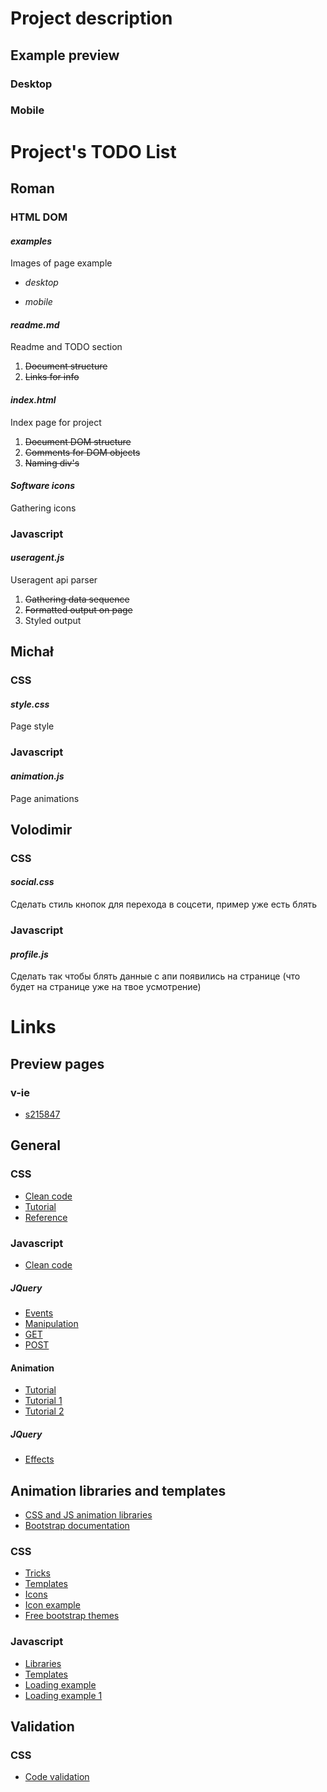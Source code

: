 # Project description
## Example preview
### Desktop

### Mobile

# Project's TODO List
## Roman
### HTML DOM
#### *_examples_*
Images of page example 

* *_desktop_*

* *_mobile_*

#### *_readme.md_*
Readme and TODO section
1. ~~Document structure~~
2. ~~Links for info~~

#### *_index.html_*
Index page for project
1. ~~Document DOM structure~~
2. ~~Comments for DOM objects~~
3. ~~Naming div's~~

#### *_Software icons_*
Gathering icons

### Javascript
#### *_useragent.js_*
Useragent api parser
1. ~~Gathering data sequence~~
2. ~~Formatted output on page~~
3. Styled output

## Michał
### CSS
#### *_style.css_*
Page style

### Javascript
#### *_animation.js_*
Page animations

## Volodimir
### CSS
#### *_social.css_*
Сделать стиль кнопок для перехода в соцсети, пример уже есть блять

### Javascript
#### *_profile.js_*
Сделать так чтобы блять данные с апи появились на странице (что будет на странице уже на твое усмотрение)

# Links
## Preview pages
### v-ie
* [s215847](http://v-ie.uek.krakow.pl/~s215847/project/)

## General
### CSS
* [Clean code](https://www.10bestdesign.com/dirtymarkup/css/)
* [Tutorial](https://www.w3schools.com/Css/)
* [Reference](https://www.w3schools.com/cssref/)

### Javascript
* [Clean code](https://github.com/ryanmcdermott/clean-code-javascript)

##### JQuery
* [Events](https://api.jquery.com/category/events/)
* [Manipulation](https://api.jquery.com/category/manipulation/)
* [GET](https://api.jquery.com/jQuery.get/)
* [POST](https://api.jquery.com/jQuery.post)

#### Animation
* [Tutorial](https://www.w3schools.com/js/js_htmldom_animate.asp)
* [Tutorial 1](https://javascript.info/js-animation)
* [Tutorial 2](https://www.tutorialspoint.com/javascript/javascript_animation.htm)

##### JQuery
* [Effects](https://api.jquery.com/category/effects/)

## Animation libraries and templates
* [CSS and JS animation libraries](https://graygrids.com/best-css-javascript-animation-libraries/)
* [Bootstrap documentation](https://getbootstrap.com/docs/4.4/getting-started/introduction/)

### CSS
* [Tricks](https://css-tricks.com/)
* [Templates](https://templated.co/)
* [Icons](http://astronautweb.co/snippet/font-awesome/)
* [Icon example](https://www.w3schools.com/howto/howto_css_social_media_buttons.asp)
* [Free bootstrap themes](https://bootswatch.com)

### Javascript
* [Libraries](https://blog.bitsrc.io/11-javascript-animation-libraries-for-2018-9d7ac93a2c59)
* [Templates](https://www.templatemonster.com/blog/full-javascript-animated-website-templates/)
* [Loading example](https://blog.hellojs.org/create-a-very-basic-loading-screen-using-only-javascript-css-3cf099c48b19)
* [Loading example 1](https://smallenvelop.com/display-loading-icon-page-loads-completely/)

## Validation
### CSS
* [Code validation](https://jigsaw.w3.org/css-validator/)
